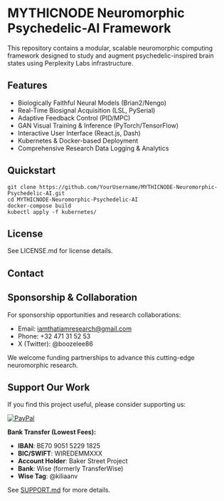 # MYTHICNODE Neuromorphic Psychedelic-AI Framework

This repository contains a modular, scalable neuromorphic computing framework designed to study and augment psychedelic-inspired brain states using Perplexity Labs infrastructure.

## Features

- Biologically Faithful Neural Models (Brian2/Nengo)
- Real-Time Biosignal Acquisition (LSL, PySerial)
- Adaptive Feedback Control (PID/MPC)
- GAN Visual Training & Inference (PyTorch/TensorFlow)
- Interactive User Interface (React.js, Dash)
- Kubernetes & Docker-based Deployment
- Comprehensive Research Data Logging & Analytics

## Quickstart

```
git clone https://github.com/YourUsername/MYTHICNODE-Neuromorphic-Psychedelic-AI.git
cd MYTHICNODE-Neuromorphic-Psychedelic-AI
docker-compose build
kubectl apply -f kubernetes/
```

## License

See LICENSE.md for license details.

## Contact


## Sponsorship & Collaboration

For sponsorship opportunities and research collaborations:
- Email: iamthatiamresearch@gmail.com
- Phone: +32 471 31 52 53
- X (Twitter): @boozelee86

We welcome funding partnerships to advance this cutting-edge neuromorphic research.

## Support Our Work

If you find this project useful, please consider supporting us:

[![PayPal](https://img.shields.io/badge/PayPal-00457C?style=for-the-badge&logo=paypal&logoColor=white)](https://paypal.me/REALbakerstreet221b)

**Bank Transfer (Lowest Fees):**
- **IBAN**: BE70 9051 5229 1825
- **BIC/SWIFT**: WIREDEMMXXX
- **Account Holder**: Baker Street Project
- **Bank**: Wise (formerly TransferWise)
- **Wise Tag**: @kiliaanv

See [SUPPORT.md](SUPPORT.md) for more details.

